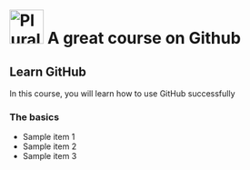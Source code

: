 # <a href='http://pluralsight.com'><img src='https://gillcleerenpluralsight.blob.core.windows.net/files/pluralsight.png' height='60' width='60' alt='Pluralsight Logo' /></a> A great course on Github

## Learn GitHub
In this course, you will learn how to use GitHub successfully

### The basics
- Sample item 1
- Sample item 2
- Sample item 3
